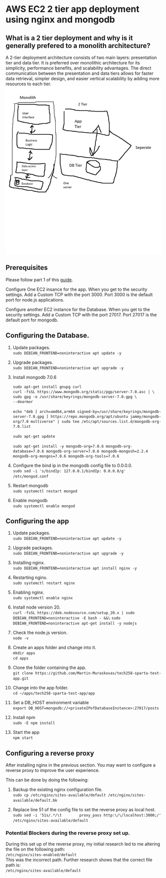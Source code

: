 # AWS EC2 2 tier app deployment using nginx and mongodb

## What is a 2 tier deployment and why is it generally prefered to a monolith architecture?
A 2-tier deployment architecture consists of two main layers: presentation tier and data tier. It is preferred over monolithic architecture for its simplicity, performance benefits, and scalability advantages. The direct communication between the presentation and data tiers allows for faster data retrieval, simpler design, and easier vertical scalability by adding more resources to each tier.
<br>
![alt text](<monlith vs 2tier.jpg>)
<br>

## Prerequisites
Please follow part 1 of this [guide](https://github.com/Martin-Muraskovas/tech258_cloud/blob/main/readme.md).

Configure One EC2 insance for the app.
When you get to the security settings. Add a Custom TCP with the port 3000. Port 3000 is the default port for node.js applications.

Configure another EC2 instance for the Database.
When you get to the security settings. Add a Custom TCP with the port 27017. Port 27017 is the default port for mongodb.

## Configuring the Database.

1. Update packages.<br>
`sudo DEBIAN_FRONTEND=noninteractive apt update -y`

2. Upgrade packages.<br>
`sudo DEBIAN_FRONTEND=noninteractive apt upgrade -y`

3. Install mongodb 7.0.6<br>
    ```
    sudo apt-get install gnupg curl
    curl -fsSL https://www.mongodb.org/static/pgp/server-7.0.asc | \
    sudo gpg -o /usr/share/keyrings/mongodb-server-7.0.gpg \
    --dearmor

    echo "deb [ arch=amd64,arm64 signed-by=/usr/share/keyrings/mongodb-server-7.0.gpg ] https://repo.mongodb.org/apt/ubuntu jammy/mongodb-org/7.0 multiverse" | sudo tee /etc/apt/sources.list.d/mongodb-org-7.0.list

    sudo apt-get update

    sudo apt-get install -y mongodb-org=7.0.6 mongodb-org-database=7.0.6 mongodb-org-server=7.0.6 mongodb-mongosh=2.2.4 mongodb-org-mongos=7.0.6 mongodb-org-tools=7.0.6
    ```

4. Configure the bind ip in the mongodb config file to 0.0.0.0.<br>
`sudo sed -i 's/bindIp: 127.0.0.1/bindIp: 0.0.0.0/g' /etc/mongod.conf`

5. Restart mongodb<br>
`sudo systemctl restart mongod`

6. Enable mongodb<br>
`sudo systemctl enable mongod`


## Configuring the app

1. Update packages.<br>
`sudo DEBIAN_FRONTEND=noninteractive apt update -y`

2. Upgrade packages.<br>
`sudo DEBIAN_FRONTEND=noninteractive apt upgrade -y`

3. Installing nginx.<br>
`sudo DEBIAN_FRONTEND=noninteractive apt install nginx -y`

4. Restarting nginx.<br>
`sudo systemctl restart nginx`

5. Enabling nginx.<br>
`sudo systemctl enable nginx`

6. Install node version 20.<br>
`curl -fsSL https://deb.nodesource.com/setup_20.x | sudo DEBIAN_FRONTEND=noninteractive -E bash - &&\`
`sudo DEBIAN_FRONTEND=noninteractive apt-get install -y nodejs`

7. Check the node.js version.<br>
`node -v`

8. Create an apps folder and change into it.<br>
`mkdir apps`<br>
`cd apps`

9. Clone the folder containing the app.<br>
`git clone https://github.com/Martin-Muraskovas/tech258-sparta-test-app.git`

10. Change into the app folder.<br>
`cd ~/apps/tech258-sparta-test-app/app`

11. Set a DB_HOST environment variable<br>
`export DB_HOST=mongodb://<privateIPofDatabaseInstance>:27017/posts`

12. Install npm<br>
`sudo -E npm install`

13. Start the app<br>
`npm start`

## Configuring a reverse proxy
After installing nginx in the previous section. You may want to configure a reverse proxy to improve the user experience.

This can be done by doing the following:

1. Backup the existing nginx configuration file.<br>
`sudo cp /etc/nginx/sites-available/default /etc/nginx/sites-available/default.bk`<br>

2. Replace line 51 of the config file to set the reverse proxy as local host.<br>
`sudo sed -i '51s/.*/\t        proxy_pass http:\/\/localhost:3000;/' /etc/nginx/sites-available/default`

### Potential Blockers during the reverse proxy set up.
During this set up of the reverse proxy, my initial research led to me altering the file on the following path:
<br>`/etc/nginx/sites-enabled/default`<br>
This was the incorrect path. Further research shows that the correct file path is:
<br>`/etc/nginx/sites-available/default`<br>